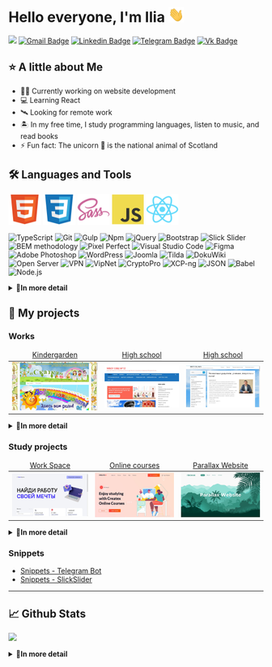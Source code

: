 # Hello everyone, I'm Ilia <img src="https://raw.githubusercontent.com/Tim2015web/Tim2015web/main/assets/smaile__hi.gif" height="30px">

![](https://komarev.com/ghpvc/?username=Tim2015web&color=blue)
[![Gmail Badge](https://img.shields.io/badge/-Gmail-red?style=flat&logo=Gmail&logoColor=white)](mailto:Tim2015web@gmail.com)
[![Linkedin Badge](https://img.shields.io/badge/-LinkedIn-0e76a8?style=flat-square&logo=Linkedin&logoColor=white)](https://www.linkedin.com/in/iliagreenrus)
[![Telegram Badge](https://img.shields.io/badge/-Telegram-blue?style=flat&logo=Telegram&logoColor=white)](https://t.me/IliaGreenRus)
[![Vk Badge](https://img.shields.io/badge/-VKontakte-blue?style=flat&logo=Vk&logoColor=white)](https://vk.com/ilyagreen91)

## ⭐ A little about Me

- 👨‍💻 Currently working on website development
- 💻 Learning React
- 🛰️ Looking for remote work
- 🏝️ In my free time, I study programming languages, listen to music, and read books
- ⚡ Fun fact: The unicorn 🦄 is the national animal of Scotland

## 🛠️ Languages and Tools

<code><img src="https://raw.githubusercontent.com/Tim2015web/Tim2015web/main/assets/icon__html5.svg" width="64px" height="60px"></code>
<code><img src="https://raw.githubusercontent.com/Tim2015web/Tim2015web/main/assets/icon__css3.svg" width="64px" height="60px"></code>
<code><img src="https://raw.githubusercontent.com/Tim2015web/Tim2015web/main/assets/icon__sass.svg" width="64px" height="60px"></code>
<code><img src="https://raw.githubusercontent.com/Tim2015web/Tim2015web/main/assets/icon__js.svg" width="64px" height="60px"></code>
<code><img src="https://raw.githubusercontent.com/Tim2015web/Tim2015web/main/assets/icon__react.svg" width="64px" height="60px"></code>

<p>
<img alt="TypeScript" src="https://img.shields.io/badge/-TypeScript-3178C6?style=flat-square&logo=typescript&logoColor=white">
<img alt="Git" src="https://img.shields.io/badge/-Git-F05032?style=flat-square&logo=git&logoColor=white">
<img alt="Gulp" src="https://img.shields.io/badge/-Gulp-CF4647?style=flat-square&logo=gulp&logoColor=white">
<img alt="Npm" src="https://img.shields.io/badge/-NPM-CB3837?style=flat-square&logo=npm&logoColor=white">
<img alt="jQuery" src="https://img.shields.io/badge/-jQuery-0769AD?style=flat-square&logo=jquery&logoColor=white">
<img alt="Bootstrap" src="https://img.shields.io/badge/-Bootstrap-7952B3?style=flat-square&logo=bootstrap&logoColor=white">
<img alt="Slick Slider" src="https://img.shields.io/badge/-Slick Slider-3498db?style=flat-square&logo=dask&logoColor=white">
<img alt="BEM methodology" src="https://img.shields.io/badge/-BEM methodology-17a1e6?style=flat-square&logo=bem&logoColor=white">
<img alt="Pixel Perfect" src="https://img.shields.io/badge/-Pixel Perfect-E4405F?style=flat-square&logo=dask&logoColor=white">
<img alt="Visual Studio Code" src="https://img.shields.io/badge/-VS Code-007ACC?style=flat-square&logo=visualstudiocode&logoColor=white">
<img alt="Figma" src="https://img.shields.io/badge/-Figma-F24E1E?style=flat-square&logo=figma&logoColor=white">
<img alt="Adobe Photoshop" src="https://img.shields.io/badge/-Adobe Photoshop-31A8FF?style=flat-square&logo=adobephotoshop&logoColor=white">
<img alt="WordPress" src="https://img.shields.io/badge/-Word Press-21759B?style=flat-square&logo=wordpress&logoColor=white">
<img alt="Joomla" src="https://img.shields.io/badge/-Joomla-5091CD?style=flat-square&logo=joomla&logoColor=white">
<img alt="Tilda" src="https://img.shields.io/badge/-Tilda-000000?style=flat-square&logo=dask&logoColor=white">
<img alt="DokuWiki" src="https://img.shields.io/badge/-DokuWiki-D0E796?style=flat-square&logo=dask&logoColor=white">
<img alt="Open Server" src="https://img.shields.io/badge/-Open Server-3F4551?style=flat-square&logo=dask&logoColor=white">
<img alt="VPN" src="https://img.shields.io/badge/-VPN-EA7E20?style=flat-square&logo=openvpn&logoColor=white">
<img alt="VipNet" src="https://img.shields.io/badge/-VipNet-EE3124?style=flat-square&logo=dask&logoColor=white">
<img alt="CryptoPro" src="https://img.shields.io/badge/-CryptoPro-E6484F?style=flat-square&logo=dask&logoColor=white">
<img alt="XCP-ng" src="https://img.shields.io/badge/-XCP ng-06062C?style=flat-square&logo=dask&logoColor=white">
<img alt="JSON" src="https://img.shields.io/badge/-JSON-000000?style=flat-square&logo=json&logoColor=white">
<img alt="Babel" src="https://img.shields.io/badge/-Babel-F9DC3E?style=flat-square&logo=babel&logoColor=white">
<img alt="Node.js" src="https://img.shields.io/badge/-Node.js-339933?style=flat-square&logo=nodedotjs&logoColor=white">
</p>

<details>
<summary><b>📄In more detail</b></summary>

#### 🤖 Hard skills

- HTML5 + CSS3, Sass (SCSS), JavaScript, React, TypeScript
- Git, Gulp, npm, Babel, Node.js
- jQuery, Bootstrap, Slick Slider
- BEM methodology, Pixel Perfect, Code refactoring, Lazy loading
- VS Code, Figma, Photoshop
- JSX, XML, JSON
- WordPress, Joomla, Tilda, DokuWiki
- Open Server, VPN, VipNet, CryptoPro, XCP-ng

#### 🏄‍♂️ Soft skills

- 🏫 Higher education
- 🎓 English proficiency (Intermediate)
- 💻 Communication, Collaboration, Problem Solving, Adaptability, Learning Agility
- 🚗 Driver's license (category A, B) and personal car
- 🌎 Ability to search, evaluate, and analyze information
- 🏆 Accountability for delivering results
- 🥋 Embracing an active lifestyle and maintaining a healthy way of living

</details>

## 💼 My projects

### Works

<table>
  <thead align="center">
    <tr border: none;>
      <td><a href="https://timds.ru/" target="_blank">Kindergarden</a></td>
      <td><a href="https://xn--12-vlcqmrc8c.xn--p1ai/" target="_blank">High school</a></td>
      <td><a href="https://xn--19-gmcl0b.xn--p1ai/" target="_blank">High school</a></td>
    </tr>
  </thead>
  <tbody>
    <tr>
      <td><img src="https://raw.githubusercontent.com/Tim2015web/Tim2015web/main/works/site__1.jpg" width="250px"></td>
      <td><img src="https://raw.githubusercontent.com/Tim2015web/Tim2015web/main/works/site__2.jpg" width="250px"></td>
      <td><img src="https://raw.githubusercontent.com/Tim2015web/Tim2015web/main/works/site__3.jpg" width="250px"></td>
    </tr>
  </tbody>
</table>

<details>
<summary><b>📄In more detail</b></summary>

####

- [Website - Kindergarden](https://timds.ru/)
- [Website - High school](https://xn--12-vlcqmrc8c.xn--p1ai/)
- [Website - High school](https://xn--19-gmcl0b.xn--p1ai/)
- [Web application - HappyCat](https://github.com/Tim2015web/HappyCat/)

</details>

### Study projects

<table>
  <thead align="center">
    <tr border: none;>
      <td><a href="https://github.com/Tim2015web/OnlineCourses__WorkSpace/" target="_blank">Work Space</a></td>
      <td><a href="https://tim2015web.github.io/layout_online-courses/" target="_blank">Online courses</a></td>
      <td><a href="https://github.com/Tim2015web/ExampleParallaxWebsite/" target="_blank">Parallax Website</a></td>
    </tr>
  </thead>
  <tbody>
    <tr>
      <td><img src="https://raw.githubusercontent.com/Tim2015web/Tim2015web/main/works/study__1.jpg" width="250px"></td>
      <td><img src="https://raw.githubusercontent.com/Tim2015web/Tim2015web/main/works/study__2.jpg" width="250px"></td>
      <td><img src="https://raw.githubusercontent.com/Tim2015web/Tim2015web/main/works/study__3.jpg" width="250px"></td>
    </tr>
  </tbody>
</table>

<details>
<summary><b>📄In more detail</b></summary>

####

- [Layouts - Dev cohorts project (Bootstrap)](https://github.com/Tim2015web/dev-cohorts-project)
- [Layouts - Lawyer Website](https://github.com/Tim2015web/Layouts_lawyer_website/)
- [Online Courses - Work Space](https://github.com/Tim2015web/OnlineCourses__WorkSpace/)
- [Layout - online-courses](https://tim2015web.github.io/layout_online-courses/)
- [Layout - partner-with-konstruct](https://tim2015web.github.io/layout_partner-with-konstruct/)
- [Layout - finance-ledger](https://tim2015web.github.io/layouts_finance-ledger/)
- [Layout - noemi-theme](https://tim2015web.github.io/study_html/)
- [Layout - free-business-theme](https://tim2015web.github.io/layouts_free-business-theme/)
- [Layout - alto](https://tim2015web.github.io/layout_alto/)
- [Web application - Tic Tac Toe](https://tim2015web.github.io/tic-tac-toe/)
- [Online Courses - Parallax Website](https://github.com/Tim2015web/ExampleParallaxWebsite/)
- [Online Courses - Layout Signup Form](https://github.com/Tim2015web/ExampleSignupForm/)
- [Online Courses - Maxima-test-task-01-main](https://github.com/Tim2015web/Example__maxima-test-task-01-main/)
- [Online Courses - Maxima-test-task-02-main](https://github.com/Tim2015web/Example__maxima-test-task-02-main/)
- [Online Courses - Maxima-test-task-03-main](https://github.com/Tim2015web/Example__maxima-test-task-03-main/)
- [Online Courses - React-vladilenminin-1](https://github.com/Tim2015web/React_vladilenminin_1/)
- [Online Courses - React-vladilenminin-2](https://github.com/Tim2015web/React_vladilenminin_2/)

</details>

### Snippets

- [Snippets - Telegram Bot](https://github.com/Tim2015web/Snippets__TelegramBot/)
- [Snippets - SlickSlider](https://github.com/Tim2015web/Snippet_SlickSlider/)

---

## 📈 Github Stats

![](https://github-profile-summary-cards.vercel.app/api/cards/profile-details?username=Tim2015web&theme=default)

<details>
<summary><b>📄In more detail</b></summary>

![](http://github-profile-summary-cards.vercel.app/api/cards/stats?username=Tim2015web&theme=default)
![](http://github-profile-summary-cards.vercel.app/api/cards/repos-per-language?username=Tim2015web&theme=default)
![](http://github-profile-summary-cards.vercel.app/api/cards/productive-time?username=Tim2015web&theme=default&utcOffset=8)
![](http://github-profile-summary-cards.vercel.app/api/cards/most-commit-language?username=Tim2015web&theme=default)

</details>
